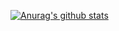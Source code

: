 [![Anurag's github stats](https://github-readme-stats.vercel.app/api?username=vigneshm-quikieapps)](https://github.com/anuraghazra/github-readme-stats)
